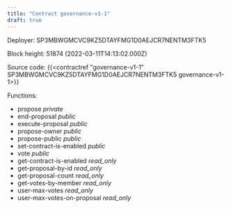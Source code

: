 ```yaml
---
title: "Contract governance-v1-1"
draft: true
---
```

Deployer: SP3MBWGMCVC9KZ5DTAYFMG1D0AEJCR7NENTM3FTK5


 



Block height: 51874 (2022-03-11T14:13:02.000Z)

Source code: {{<contractref "governance-v1-1" SP3MBWGMCVC9KZ5DTAYFMG1D0AEJCR7NENTM3FTK5 governance-v1-1>}}

Functions:

* propose _private_
* end-proposal _public_
* execute-proposal _public_
* propose-owner _public_
* propose-public _public_
* set-contract-is-enabled _public_
* vote _public_
* get-contract-is-enabled _read_only_
* get-proposal-by-id _read_only_
* get-proposal-count _read_only_
* get-votes-by-member _read_only_
* user-max-votes _read_only_
* user-max-votes-on-proposal _read_only_
